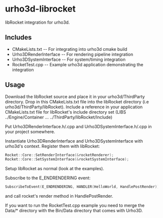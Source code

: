 urho3d-librocket
================

libRocket integration for urho3d.

Includes
---------
* CMakeLists.txt -- For integrating into urho3d cmake build 
* Urho3DRenderInterface -- For rendering pipeline integration 
* Urho3DSystemInterface -- For system/timing integration
* RocketTest.cpp	-- Example urho3d application demonstrating the integration

Usage
-------
Download the libRocket source and place it in your urho3d/ThirdParty directory.
Drop in this CMakeLists.txt file into the libRocket directory (i.e urho3d/ThirdParty/libRocket).
Include a reference in your application CMakeLists.txt file for libRocket's include directory
	set (LIBS ../Engine/Container ... ../ThirdParty/libRocket/Include)

Put Urho3DRenderInterface.h/.cpp and Urho3DSystemInterface.h/.cpp in your project somewhere.

Instantiate Urho3DRenderInterface and Urho3DSystemInterface with urho3d's context.
Register them with libRocket: 
````c++
Rocket::Core::SetRenderInterface(&rocketRenderer);
Rocket::Core::SetSystemInterface(&rocketSystemInterface);
````

Setup libRocket as normal (look at the examples).
	
Subscribe to the E_ENDRENDERING event:

````c++
SubscribeToEvent(E_ENDRENDERING, HANDLER(HelloWorld, HandlePostRender));
````
  
and call rocket's render method in HandlePostRender.

If you want to run the RocketTest.cpp example you need to merge the Data/* directory with the Bin/Data directory that comes with Urho3D.
